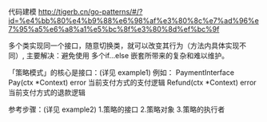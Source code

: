 代码建模
http://tigerb.cn/go-patterns/#/?id=%e4%bb%80%e4%b9%88%e6%98%af%e3%80%8c%e7%ad%96%e7%95%a5%e6%a8%a1%e5%bc%8f%e3%80%8d%ef%bc%9f


多个类实现同一个接口，随意切换类，就可以改变其行为（方法内具体实现不同）,
主要解决：避免使用 多个if...else 嵌套所带来的复杂和难以维护。

「策略模式」的核心是接口：(详见 example1)
例如：
PaymentInterface
Pay(ctx *Context) error 当前支付方式的支付逻辑
Refund(ctx *Context) error 当前支付方式的退款逻辑

参考步骤：(详见 example2)
1.策略的接口
2.策略对象
3.策略的执行者